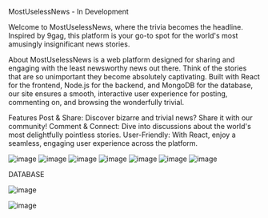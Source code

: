 
MostUselessNews - In Development

Welcome to MostUselessNews, where the trivia becomes the headline. Inspired by 9gag, this platform is your go-to spot for the world's most amusingly insignificant news stories.

About
MostUselessNews is a web platform designed for sharing and engaging with the least newsworthy news out there. Think of the stories that are so unimportant they become absolutely captivating. Built with React for the frontend, Node.js for the backend, and MongoDB for the database, our site ensures a smooth, interactive user experience for posting, commenting on, and browsing the wonderfully trivial.

Features
Post & Share: Discover bizarre and trivial news? Share it with our community!
Comment & Connect: Dive into discussions about the world's most delightfully pointless stories.
User-Friendly: With React, enjoy a seamless, engaging user experience across the platform.



![image](https://github.com/Sereth1/MostUslessNews/assets/129552184/861725e2-b5a2-48cb-bd19-ff65734b97ad)
![image](https://github.com/Sereth1/MostUslessNews/assets/129552184/fb057edc-8e96-448d-818a-4415bb6c55c0)
![image](https://github.com/Sereth1/MostUslessNews/assets/129552184/3a3c5db4-4db8-4510-a168-74bfd3384ea7)
![image](https://github.com/Sereth1/MostUslessNews/assets/129552184/857e59dc-a960-4224-a417-db4ba30e0b4b)
![image](https://github.com/Sereth1/MostUslessNews/assets/129552184/60fe60df-e65e-4f94-90db-26abb751895c)
![image](https://github.com/Sereth1/MostUslessNews/assets/129552184/0fdb2bbe-79e7-4791-9620-bd337d12530f)
![image](https://github.com/Sereth1/MostUslessNews/assets/129552184/3e8d7836-2a92-4c8f-a8c6-a6ff8f289fd9)

DATABASE

![image](https://github.com/Sereth1/MostUslessNews/assets/129552184/33cc953a-114c-4cd0-a21e-ac6c833b8b5a)

![image](https://github.com/Sereth1/MostUslessNews/assets/129552184/174f8edb-e142-49e4-ab89-ea84c71e5868)

